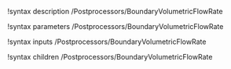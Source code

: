 !syntax description /Postprocessors/BoundaryVolumetricFlowRate

!syntax parameters /Postprocessors/BoundaryVolumetricFlowRate

!syntax inputs /Postprocessors/BoundaryVolumetricFlowRate

!syntax children /Postprocessors/BoundaryVolumetricFlowRate
